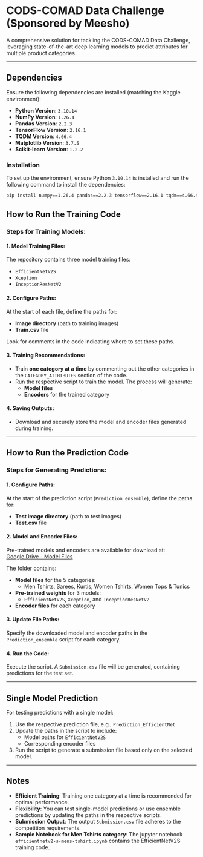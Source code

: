 # CODS-COMAD Data Challenge (Sponsored by Meesho)

A comprehensive solution for tackling the CODS-COMAD Data Challenge, leveraging state-of-the-art deep learning models to predict attributes for multiple product categories.

---

## Dependencies

Ensure the following dependencies are installed (matching the Kaggle environment):

- **Python Version**: `3.10.14`
- **NumPy Version**: `1.26.4`
- **Pandas Version**: `2.2.3`
- **TensorFlow Version**: `2.16.1`
- **TQDM Version**: `4.66.4`
- **Matplotlib Version**: `3.7.5`
- **Scikit-learn Version**: `1.2.2`

### Installation

To set up the environment, ensure Python `3.10.14` is installed and run the following command to install the dependencies:

```bash
pip install numpy==1.26.4 pandas==2.2.3 tensorflow==2.16.1 tqdm==4.66.4 matplotlib==3.7.5 scikit-learn==1.2.2
```
## How to Run the Training Code

### Steps for Training Models:

#### 1. Model Training Files:
The repository contains three model training files:
- `EfficientNetV2S`
- `Xception`
- `InceptionResNetV2`

#### 2. Configure Paths:
At the start of each file, define the paths for:
- **Image directory** (path to training images)
- **Train.csv** file

Look for comments in the code indicating where to set these paths.

#### 3. Training Recommendations:
- Train **one category at a time** by commenting out the other categories in the `CATEGORY_ATTRIBUTES` section of the code.
- Run the respective script to train the model. The process will generate:
  - **Model files**
  - **Encoders** for the trained category

#### 4. Saving Outputs:
- Download and securely store the model and encoder files generated during training.

---

## How to Run the Prediction Code

### Steps for Generating Predictions:

#### 1. Configure Paths:
At the start of the prediction script (`Prediction_ensemble`), define the paths for:
- **Test image directory** (path to test images)
- **Test.csv** file

#### 2. Model and Encoder Files:
Pre-trained models and encoders are available for download at:  
[Google Drive - Model Files](https://drive.google.com/drive/folders/1Ns17cJCJGXbyW_7zIFmN-7-AtUJzSZOG?usp=drive_link)

The folder contains:
- **Model files** for the 5 categories:
  - Men Tshirts, Sarees, Kurtis, Women Tshirts, Women Tops & Tunics
- **Pre-trained weights** for 3 models:
  - `EfficientNetV2S`, `Xception`, and `InceptionResNetV2`
- **Encoder files** for each category

#### 3. Update File Paths:
Specify the downloaded model and encoder paths in the `Prediction_ensemble` script for each category.

#### 4. Run the Code:
Execute the script. A `Submission.csv` file will be generated, containing predictions for the test set.

---

## Single Model Prediction

For testing predictions with a single model:

1. Use the respective prediction file, e.g., `Prediction_EfficientNet`.
2. Update the paths in the script to include:
   - Model paths for `EfficientNetV2S`
   - Corresponding encoder files
3. Run the script to generate a submission file based only on the selected model.

---

## Notes
- **Efficient Training**: Training one category at a time is recommended for optimal performance.
- **Flexibility**: You can test single-model predictions or use ensemble predictions by updating the paths in the respective scripts.
- **Submission Output**: The output `Submission.csv` file adheres to the competition requirements.
- **Sample Notebook for Men Tshirts category**: The jupyter notebook `efficientnetv2-s-mens-tshirt.ipynb` contains the EfficientNetV2S training code.
